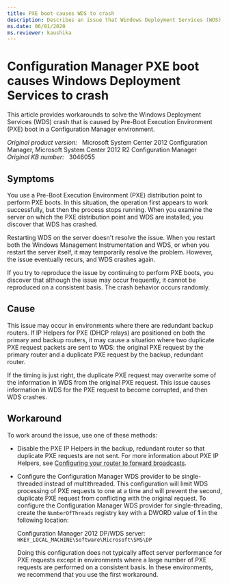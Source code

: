 ```yaml
---
title: PXE boot causes WDS to crash
description: Describes an issue that Windows Deployment Services (WDS) crashes during PXE boot and provides a workaround.
ms.date: 06/01/2020
ms.reviewer: kaushika
---
```

# Configuration Manager PXE boot causes Windows Deployment Services to crash

This article provides workarounds to solve the Windows Deployment Services (WDS) crash that is caused by Pre-Boot Execution Environment (PXE) boot in a Configuration Manager environment.

_Original product version:_ &nbsp; Microsoft System Center 2012 Configuration Manager, Microsoft System Center 2012 R2 Configuration Manager  
_Original KB number:_ &nbsp; 3046055

## Symptoms

You use a Pre-Boot Execution Environment (PXE) distribution point to perform PXE boots. In this situation, the operation first appears to work successfully, but then the process stops running. When you examine the server on which the PXE distribution point and WDS are installed, you discover that WDS has crashed.

Restarting WDS on the server doesn't resolve the issue. When you restart both the Windows Management Instrumentation and WDS, or when you restart the server itself, it may temporarily resolve the problem. However, the issue eventually recurs, and WDS crashes again.

If you try to reproduce the issue by continuing to perform PXE boots, you discover that although the issue may occur frequently, it cannot be reproduced on a consistent basis. The crash behavior occurs randomly.

## Cause

This issue may occur in environments where there are redundant backup routers. If IP Helpers for PXE (DHCP relays) are positioned on both the primary and backup routers, it may cause a situation where two duplicate PXE request packets are sent to WDS: the original PXE request by the primary router and a duplicate PXE request by the backup, redundant router.

If the timing is just right, the duplicate PXE request may overwrite some of the information in WDS from the original PXE request. This issue causes information in WDS for the PXE request to become corrupted, and then WDS crashes.

## Workaround

To work around the issue, use one of these methods:

- Disable the PXE IP Helpers in the backup, redundant router so that duplicate PXE requests are not sent. For more information about PXE IP Helpers, see [Configuring your router to forward broadcasts](/previous-versions/windows/it-pro/windows-server-2008-R2-and-2008/cc732351(v=ws.10)).
- Configure the Configuration Manager WDS provider to be single-threaded instead of multithreaded. This configuration will limit WDS processing of PXE requests to one at a time and will prevent the second, duplicate PXE request from conflicting with the original request. To configure the Configuration Manager WDS provider for single-threading, create the `NumberOfThreads` registry key with a DWORD value of **1** in the following location:

    Configuration Manager 2012 DP/WDS server: `HKEY_LOCAL_MACHINE\Software\Microsoft\SMS\DP`

    Doing this configuration does not typically affect server performance for PXE requests except in environments where a large number of PXE requests are performed on a consistent basis. In these environments, we recommend that you use the first workaround.
